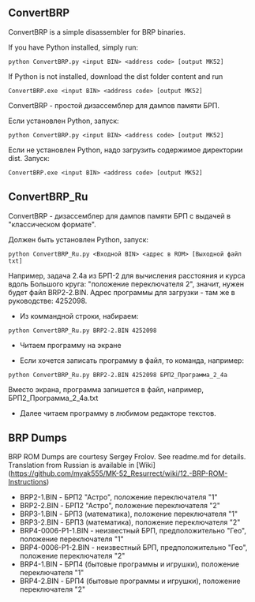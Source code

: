 ## ConvertBRP

ConvertBRP is a simple disassembler for BRP binaries.

If you have Python installed, simply run:

```
python ConvertBRP.py <input BIN> <address code> [output MK52]
```

If Python is not installed, download the dist folder content and run 

```
ConvertBRP.exe <input BIN> <address code> [output MK52]
```


ConvertBRP - простой дизассемблер для дампов памяти БРП.

Если установлен Python, запуск:

```
python ConvertBRP.py <input BIN> <address code> [output MK52]
```

Если не установлен Python, надо загрузить содержимое директории dist. Запуск:

```
ConvertBRP.exe <input BIN> <address code> [output MK52]
```

## ConvertBRP_Ru

ConvertBRP - дизассемблер для дампов памяти БРП с выдачей в "классическом формате".

Должен быть установлен Python, запуск:

```
python ConvertBRP_Ru.py <Входной BIN> <адрес в ROM> [Выходной файл txt]
```

Например, задача 2.4а из БРП-2 для вычисления расстояния и курса вдоль Большого круга: "положение переключателя 2", значит, нужен будет файл BRP2-2.BIN. Адрес программы для загрузки - там же в руководстве: 4252098.

* Из коммандной строки, набираем:

```
python ConvertBRP_Ru.py BRP2-2.BIN 4252098
```

* Читаем программу на экране

* Если хочется записать программу в файл, то команда, например:

```
python ConvertBRP_Ru.py BRP2-2.BIN 4252098 БРП2_Программа_2_4а
```

Вместо экрана, программа запишется в файл, например, БРП2_Программа_2_4а.txt

* Далее читаем программу в любимом редакторе текстов.

## BRP Dumps

BRP ROM Dumps are courtesy Sergey Frolov. See readme.md for details. Translation from Russian is available in [Wiki] (https://github.com/myak555/MK-52_Resurrect/wiki/12.-BRP-ROM-Instructions)

* BRP2-1.BIN - БРП2 "Астро", положение переключателя "1"
* BRP2-2.BIN - БРП2 "Астро", положение переключателя "2"
* BRP3-1.BIN - БРП3 (математика), положение переключателя "1"
* BRP3-2.BIN - БРП3 (математика), положение переключателя "2"
* BRP4-0006-P1-1.BIN - неизвестный БРП, предположительно "Гео", положение переключателя "1"
* BRP4-0006-P1-2.BIN - неизвестный БРП, предположительно "Гео", положение переключателя "2"
* BRP4-1.BIN - БРП4 (бытовые программы и игрушки), положение переключателя "1"
* BRP4-2.BIN - БРП4 (бытовые программы и игрушки), положение переключателя "2"
